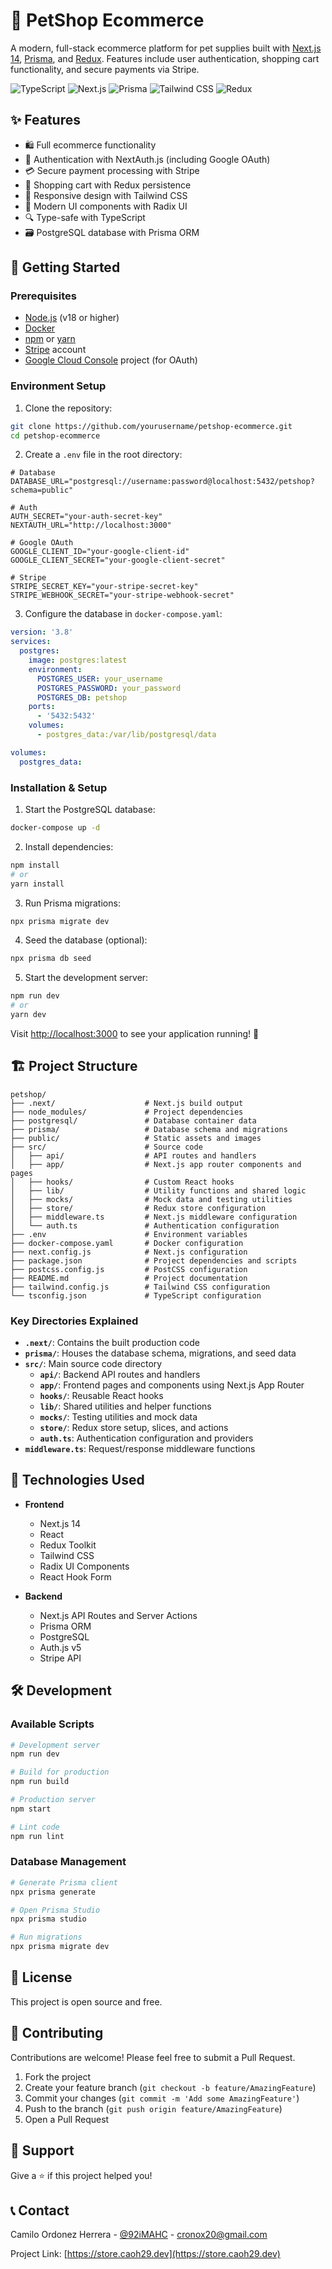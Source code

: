 # 🐾 PetShop Ecommerce

A modern, full-stack ecommerce platform for pet supplies built with [Next.js 14](https://nextjs.org/), [Prisma](https://www.prisma.io/), and [Redux](https://redux.js.org/). Features include user authentication, shopping cart functionality, and secure payments via Stripe.

![TypeScript](https://img.shields.io/badge/TypeScript-007ACC?style=for-the-badge&logo=typescript&logoColor=white)
![Next.js](https://img.shields.io/badge/Next.js-000000?style=for-the-badge&logo=next.js&logoColor=white)
![Prisma](https://img.shields.io/badge/Prisma-2D3748?style=for-the-badge&logo=prisma&logoColor=white)
![Tailwind CSS](https://img.shields.io/badge/Tailwind_CSS-38B2AC?style=for-the-badge&logo=tailwind-css&logoColor=white)
![Redux](https://img.shields.io/badge/Redux-764ABC?style=for-the-badge&logo=redux&logoColor=white)

## ✨ Features

- 🛍️ Full ecommerce functionality
- 🔐 Authentication with NextAuth.js (including Google OAuth)
- 💳 Secure payment processing with Stripe
- 🛒 Shopping cart with Redux persistence
- 📱 Responsive design with Tailwind CSS
- 🎨 Modern UI components with Radix UI
- 🔍 Type-safe with TypeScript
- 🗃️ PostgreSQL database with Prisma ORM

## 🚀 Getting Started

### Prerequisites

- [Node.js](https://nodejs.org/) (v18 or higher)
- [Docker](https://www.docker.com/)
- [npm](https://www.npmjs.com/) or [yarn](https://yarnpkg.com/)
- [Stripe](https://stripe.com/) account
- [Google Cloud Console](https://console.cloud.google.com/) project (for OAuth)

### Environment Setup

1. Clone the repository:

```bash
git clone https://github.com/yourusername/petshop-ecommerce.git
cd petshop-ecommerce
```

2. Create a `.env` file in the root directory:

```env
# Database
DATABASE_URL="postgresql://username:password@localhost:5432/petshop?schema=public"

# Auth
AUTH_SECRET="your-auth-secret-key"
NEXTAUTH_URL="http://localhost:3000"

# Google OAuth
GOOGLE_CLIENT_ID="your-google-client-id"
GOOGLE_CLIENT_SECRET="your-google-client-secret"

# Stripe
STRIPE_SECRET_KEY="your-stripe-secret-key"
STRIPE_WEBHOOK_SECRET="your-stripe-webhook-secret"
```

3. Configure the database in `docker-compose.yaml`:

```yaml
version: '3.8'
services:
  postgres:
    image: postgres:latest
    environment:
      POSTGRES_USER: your_username
      POSTGRES_PASSWORD: your_password
      POSTGRES_DB: petshop
    ports:
      - '5432:5432'
    volumes:
      - postgres_data:/var/lib/postgresql/data

volumes:
  postgres_data:
```

### Installation & Setup

1. Start the PostgreSQL database:

```bash
docker-compose up -d
```

2. Install dependencies:

```bash
npm install
# or
yarn install
```

3. Run Prisma migrations:

```bash
npx prisma migrate dev
```

4. Seed the database (optional):

```bash
npx prisma db seed
```

5. Start the development server:

```bash
npm run dev
# or
yarn dev
```

Visit [http://localhost:3000](http://localhost:3000) to see your application running! 🎉

## 🏗️ Project Structure

```
petshop/
├── .next/                    # Next.js build output
├── node_modules/             # Project dependencies
├── postgresql/               # Database container data
├── prisma/                   # Database schema and migrations
├── public/                   # Static assets and images
├── src/                      # Source code
│   ├── api/                  # API routes and handlers
│   ├── app/                  # Next.js app router components and pages
│   ├── hooks/                # Custom React hooks
│   ├── lib/                  # Utility functions and shared logic
│   ├── mocks/                # Mock data and testing utilities
│   ├── store/                # Redux store configuration
│   ├── middleware.ts         # Next.js middleware configuration
│   └── auth.ts               # Authentication configuration
├── .env                      # Environment variables
├── docker-compose.yaml       # Docker configuration
├── next.config.js            # Next.js configuration
├── package.json              # Project dependencies and scripts
├── postcss.config.js         # PostCSS configuration
├── README.md                 # Project documentation
├── tailwind.config.js        # Tailwind CSS configuration
└── tsconfig.json             # TypeScript configuration
```

### Key Directories Explained

- **`.next/`**: Contains the built production code
- **`prisma/`**: Houses the database schema, migrations, and seed data
- **`src/`**: Main source code directory
  - **`api/`**: Backend API routes and handlers
  - **`app/`**: Frontend pages and components using Next.js App Router
  - **`hooks/`**: Reusable React hooks
  - **`lib/`**: Shared utilities and helper functions
  - **`mocks/`**: Testing utilities and mock data
  - **`store/`**: Redux store setup, slices, and actions
  - **`auth.ts`**: Authentication configuration and providers
- **`middleware.ts`**: Request/response middleware functions

## 🔧 Technologies Used

- **Frontend**

  - Next.js 14
  - React
  - Redux Toolkit
  - Tailwind CSS
  - Radix UI Components
  - React Hook Form

- **Backend**
  - Next.js API Routes and Server Actions
  - Prisma ORM
  - PostgreSQL
  - Auth.js v5
  - Stripe API

## 🛠️ Development

### Available Scripts

```bash
# Development server
npm run dev

# Build for production
npm run build

# Production server
npm start

# Lint code
npm run lint
```

### Database Management

```bash
# Generate Prisma client
npx prisma generate

# Open Prisma Studio
npx prisma studio

# Run migrations
npx prisma migrate dev
```

## 📝 License

This project is open source and free.

## 🤝 Contributing

Contributions are welcome! Please feel free to submit a Pull Request.

1. Fork the project
2. Create your feature branch (`git checkout -b feature/AmazingFeature`)
3. Commit your changes (`git commit -m 'Add some AmazingFeature'`)
4. Push to the branch (`git push origin feature/AmazingFeature`)
5. Open a Pull Request

## 💖 Support

Give a ⭐️ if this project helped you!

## 📞 Contact

Camilo Ordonez Herrera - [@92iMAHC](https://x.com/92iMAHC) - cronox20@gmail.com

Project Link: [https://store.caoh29.dev](https://store.caoh29.dev)

